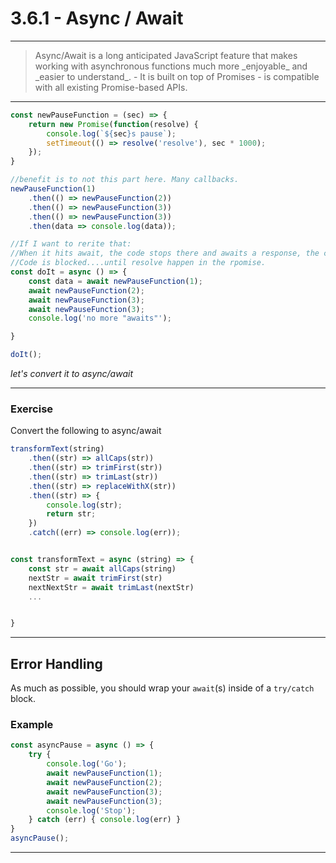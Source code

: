 # 3.6.1 - Async / Await

---

<blockquote>
    Async/Await is a long anticipated JavaScript feature that makes working with asynchronous functions much more _enjoyable_ and _easier to understand_.
    - It is built on top of Promises
    - is compatible with all existing Promise-based APIs.
</blockquote>

---

```js
const newPauseFunction = (sec) => {
    return new Promise(function(resolve) {
        console.log(`${sec}s pause`);
        setTimeout(() => resolve('resolve'), sec * 1000);
    });
}

//benefit is to not this part here. Many callbacks. 
newPauseFunction(1)
    .then(() => newPauseFunction(2))
    .then(() => newPauseFunction(3))
    .then(() => newPauseFunction(3))
    .then(data => console.log(data));

//If I want to rerite that:
//When it hits await, the code stops there and awaits a response, the code will not continue. 
//Code is blocked....until resolve happen in the rpomise.
const doIt = async () => {
    const data = await newPauseFunction(1);
    await newPauseFunction(2);
    await newPauseFunction(3);
    await newPauseFunction(3);
    console.log('no more "awaits"');

}

doIt();
```

_let's convert it to async/await_

---

### Exercise

Convert the following to async/await

```js
transformText(string)
    .then((str) => allCaps(str))
    .then((str) => trimFirst(str))
    .then((str) => trimLast(str))
    .then((str) => replaceWithX(str))
    .then((str) => {
        console.log(str);
        return str;
    })
    .catch((err) => console.log(err));


const transformText = async (string) => {
    const str = await allCaps(string)
    nextStr = await trimFirst(str)
    nextNextStr = await trimLast(nextStr)
    ...


}
```

---

## Error Handling

As much as possible, you should wrap your `await`(s) inside of a `try/catch` block.

### Example

```js
const asyncPause = async () => {
    try {
        console.log('Go');
        await newPauseFunction(1);
        await newPauseFunction(2);
        await newPauseFunction(3);
        await newPauseFunction(3);
        console.log('Stop');
    } catch (err) { console.log(err) }
}
asyncPause();
```

---